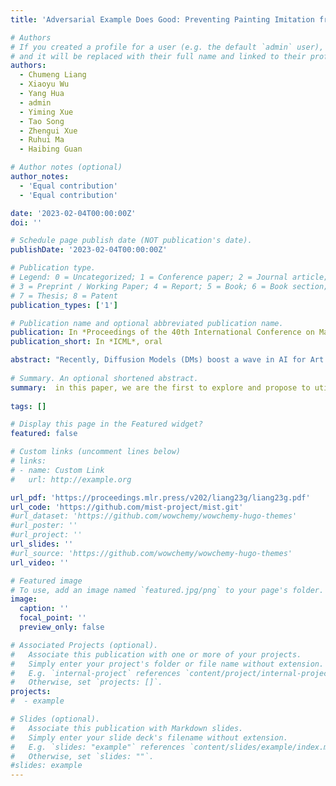 ```yaml
---
title: 'Adversarial Example Does Good: Preventing Painting Imitation from Diffusion Models via Adversarial Examples'

# Authors
# If you created a profile for a user (e.g. the default `admin` user), write the username (folder name) here
# and it will be replaced with their full name and linked to their profile.
authors:
  - Chumeng Liang
  - Xiaoyu Wu
  - Yang Hua
  - admin
  - Yiming Xue
  - Tao Song
  - Zhengui Xue
  - Ruhui Ma
  - Haibing Guan

# Author notes (optional)
author_notes:
  - 'Equal contribution'
  - 'Equal contribution'

date: '2023-02-04T00:00:00Z'
doi: ''

# Schedule page publish date (NOT publication's date).
publishDate: '2023-02-04T00:00:00Z'

# Publication type.
# Legend: 0 = Uncategorized; 1 = Conference paper; 2 = Journal article;
# 3 = Preprint / Working Paper; 4 = Report; 5 = Book; 6 = Book section;
# 7 = Thesis; 8 = Patent
publication_types: ['1']

# Publication name and optional abbreviated publication name.
publication: In *Proceedings of the 40th International Conference on Machine Learning*
publication_short: In *ICML*, oral

abstract: "Recently, Diffusion Models (DMs) boost a wave in AI for Art yet raise new copyright concerns, where infringers benefit from using unauthorized paintings to train DMs to generate novel paintings in a similar style. To address these emerging copyright violations, in this paper, we are the first to explore and propose to utilize adversarial examples for DMs to protect human-created artworks. Specifically, we first build a theoretical framework to define and evaluate the adversarial examples for DMs. Then, based on this framework, we design a novel algorithm, named AdvDM, which exploits a Monte-Carlo estimation of adversarial examples for DMs by optimizing upon different latent variables sampled from the reverse process of DMs. Extensive experiments show that the generated adversarial examples can effectively hinder DMs from extracting their features. Therefore, our method can be a powerful tool for human artists to protect their copyright against infringers equipped with DM-based AI-for-Art applications. The code of our method is available on GitHub: https://github.com/mist-project/mist.git."
  
# Summary. An optional shortened abstract.
summary:  in this paper, we are the first to explore and propose to utilize adversarial examples for DMs to protect human-created artworks. Specifically, we first build a theoretical framework to define and evaluate the adversarial examples for DMs. Then, based on this framework, we design a novel algorithm, named AdvDM, which exploits a Monte-Carlo estimation of adversarial examples for DMs by optimizing upon different latent variables sampled from the reverse process of DMs.
  
tags: []

# Display this page in the Featured widget?
featured: false

# Custom links (uncomment lines below)
# links:
# - name: Custom Link
#   url: http://example.org

url_pdf: 'https://proceedings.mlr.press/v202/liang23g/liang23g.pdf'
url_code: 'https://github.com/mist-project/mist.git'
#url_dataset: 'https://github.com/wowchemy/wowchemy-hugo-themes'
#url_poster: ''
#url_project: ''
url_slides: ''
#url_source: 'https://github.com/wowchemy/wowchemy-hugo-themes'
url_video: ''

# Featured image
# To use, add an image named `featured.jpg/png` to your page's folder.
image:
  caption: ''
  focal_point: ''
  preview_only: false

# Associated Projects (optional).
#   Associate this publication with one or more of your projects.
#   Simply enter your project's folder or file name without extension.
#   E.g. `internal-project` references `content/project/internal-project/index.md`.
#   Otherwise, set `projects: []`.
projects:
#  - example

# Slides (optional).
#   Associate this publication with Markdown slides.
#   Simply enter your slide deck's filename without extension.
#   E.g. `slides: "example"` references `content/slides/example/index.md`.
#   Otherwise, set `slides: ""`.
#slides: example
---
```


[//]: # (Supplementary notes can be added here, including [code, math, and images]&#40;https://wowchemy.com/docs/writing-markdown-latex/&#41;.)

